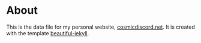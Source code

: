 # About

This is the data file for my personal website, [cosmicdiscord.net](https://cosmicdiscord.net). It is created with the template [beautiful-jekyll](https://github.com/daattali/beautiful-jekyll). 